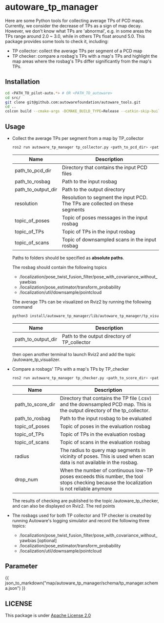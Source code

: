 # autoware_tp_manager

Here are some Python tools for collecting average TPs of PCD maps. Currently, we consider the decrease of TPs as a sign of map decay. However, we don't know what TPs are 'abnormal', e.g. in some areas the TPs range around 2.0 ~ 3.0, while in others TPs float around 5.0. This package provides some tools to check it, including:

- TP collector: collect the average TPs per segment of a PCD map
- TP checker: compare a rosbag's TPs with a map's TPs and highlight the map areas where the rosbag's TPs differ significantly from the map's TPs.

## Installation

```bash
cd <PATH_TO_pilot-auto.*> # OR <PATH_TO_autoware>
cd src/
git clone git@github.com:autowarefoundation/autoware_tools.git
cd ..
colcon build --cmake-args -DCMAKE_BUILD_TYPE=Release --catkin-skip-building-tests --symlink-install --packages-up-to autoware_tp_manager
```

## Usage

- Collect the average TPs per segment from a map by TP_collector

  ```bash
  ros2 run autoware_tp_manager tp_collector.py <path_to_pcd_dir> <path_to_rosbag> <path_to_output_dir> [--resolution <resolution>] [--pose_topic <topic_of_poses>] [--tp_topic <topic_of_TPs>] [--scan_topic <topic_of_scans>]
  ```

  | Name               | Description                                                                  |
  | ------------------ | ---------------------------------------------------------------------------- |
  | path_to_pcd_dir    | Directory that contains the input PCD files                                  |
  | path_to_rosbag     | Path to the input rosbag                                                     |
  | path_to_output_dir | Path to the output directory                                                 |
  | resolution         | Resolution to segment the input PCD. The TPs are collected on these segments |
  | topic_of_poses     | Topic of poses messages in the input rosbag                                  |
  | topic_of_TPs       | Topic of TPs in the input rosbag                                             |
  | topic_of_scans     | Topic of downsampled scans in the input rosbag                               |

  Paths to folders should be specified as **absolute paths**.

  The rosbag should contain the following topics
  - /localization/pose_twist_fusion_filter/pose_with_covariance_without_yawbias
  - /localization/pose_estimator/transform_probability
  - /localization/util/downsample/pointcloud

  The average TPs can be visualized on Rviz2 by running the following command

  ```bash
  python3 install/autoware_tp_manager/lib/autoware_tp_manager/tp_visualizer.py <path_to_output_dir>
  ```

  | Name               | Description                                  |
  | ------------------ | -------------------------------------------- |
  | path_to_output_dir | Path to the output directory of TP_collector |

  then open another terminal to launch Rviz2 and add the topic /autoware_tp_visualizer.

- Compare a rosbags' TPs with a map's TPs by TP_checker

  ```bash
  ros2 run autoware_tp_manager tp_checker.py <path_to_score_dir> <path_to_rosbag> [--pose_topic <topic_of_poses>] [--tp_topic <topic_of_TPs>] [--scan_topic <topic_of_scans>] [--radius <radius>] [--drop_num <drop_num>]
  ```

  | Name              | Description                                                                                                                              |
  | ----------------- | ---------------------------------------------------------------------------------------------------------------------------------------- |
  | path_to_score_dir | Directory that contains the TP file (.csv) and the downsampled PCD map. This is the output directory of the tp_collector.                |
  | path_to_rosbag    | Path to the input rosbag to be evaluated                                                                                                 |
  | topic_of_poses    | Topic of poses in the evaluation rosbag                                                                                                  |
  | topic_of_TPs      | Topic of TPs in the evaluation rosbag                                                                                                    |
  | topic_of_scans    | Topic of scans in the evaluation rosbag                                                                                                  |
  | radius            | The radius to query map segments in vicinity of poses. This is used when scan data is not available in the rosbag.                       |
  | drop_num          | When the number of continuous low-TP poses exceeds this number, the tool stops checking because the localization is not reliable anymore |

  The results of checking are published to the topic /autoware_tp_checker, and can also be displayed on Rviz2. The red points

- The rosbags used for both TP collector and TP checker is created by running Autoware's logging simulator and record the following three topics:
  - /localization/pose_twist_fusion_filter/pose_with_covariance_without_yawbias [optional]
  - /localization/pose_estimator/transform_probability
  - /localization/util/downsample/pointcloud

## Parameter

{{ json_to_markdown("map/autoware_tp_manager/schema/tp_manager.schema.json") }}

## LICENSE

This package is under [Apache License 2.0](../../LICENSE)
